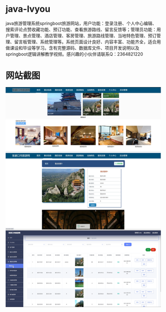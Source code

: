 # java-lvyou
java旅游管理系统springboot旅游网站，用户功能：登录注册、个人中心编辑、搜索评论点赞收藏功能、预订功能、查看旅游路线、留言反馈等；管理员功能：用户管理、景点管理、酒店管理、客房管理、旅游路线管理、当地特色管理、预订管理、留言板管理、系统管理等。系统页面设计良好、内容丰富、功能齐全，适合用做课设和毕设等学习。含有完整源码、数据库文件、项目开发说明以及springboot逻辑讲解教学视频。感兴趣的小伙伴请联系Q：2364821220
# 网站截图
![image](https://github.com/hzl0898/java-lvyou/blob/main/网站首页.png)
![image](https://github.com/hzl0898/java-lvyou/blob/main/景点介绍.png)
![image](https://github.com/hzl0898/java-lvyou/blob/main/后台景点信息管理.png)
